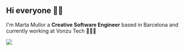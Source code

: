 ## Hi everyone 👋🏻

I'm Marta Mullor a **Creative Software Engineer** based in Barcelona and currently working at Vonzu Tech 👩🏻‍💻

![](https://img.shields.io/badge/-Linkedin-blue?style=flat&logo=Linkedin&logoColor=white)
<!--
**martamullor/martamullor** is a ✨ _special_ ✨ repository because its `README.md` (this file) appears on your GitHub profile.

Here are some ideas to get you started:

- 🔭 I’m currently working on ...
- 🌱 I’m currently learning ...
- 👯 I’m looking to collaborate on ...
- 🤔 I’m looking for help with ...
- 💬 Ask me about ...
- 📫 How to reach me: ...
- 😄 Pronouns: ...
- ⚡ Fun fact: ...
-->
